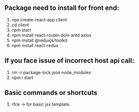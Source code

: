 ## Package need to install for front end:
1. npx create-react-app client
2. cd client 
3. npm start
4. npm install react-router-dom antd axios
5. npm install @reduxjs/toolkit
6. npm install react-redux


## If you face issue of incorrect host api call:
1. rm -r package-lock.json node_modules
2. npm i start

## Basic commands or shortcuts
1. rfce -> for basic jsx template.